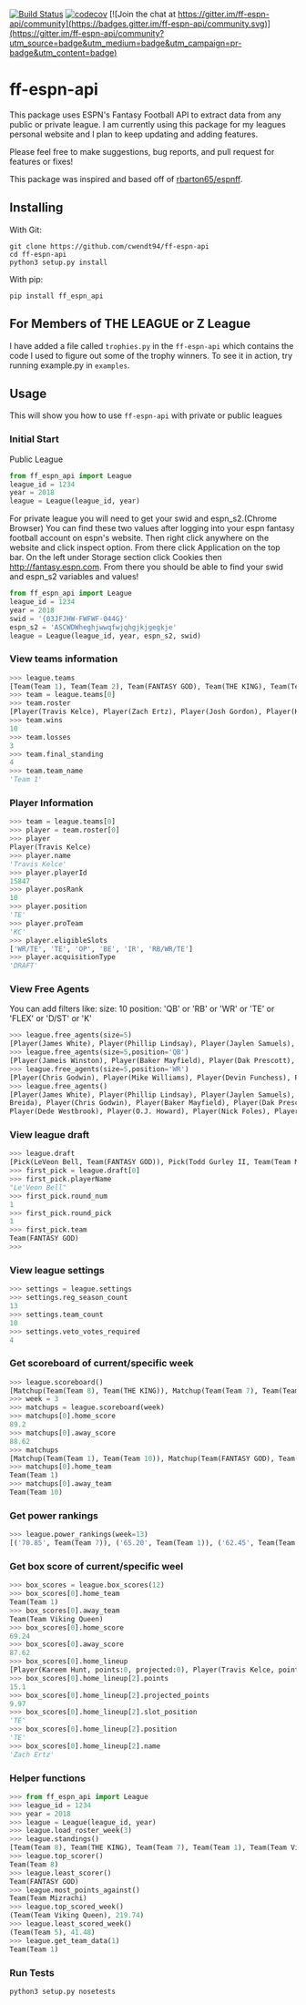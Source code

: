 [![Build Status](https://travis-ci.org/cwendt94/ff-espn-api.svg?branch=master)](https://travis-ci.org/cwendt94/ff-espn-api) [![codecov](https://codecov.io/gh/cwendt94/ff-espn-api/branch/master/graphs/badge.svg)](https://codecov.io/gh/cwendt94/ff-espn-api) [![Join the chat at https://gitter.im/ff-espn-api/community](https://badges.gitter.im/ff-espn-api/community.svg)](https://gitter.im/ff-espn-api/community?utm_source=badge&utm_medium=badge&utm_campaign=pr-badge&utm_content=badge)

# ff-espn-api

This package uses ESPN's Fantasy Football API to extract data from any public or private league. I am currently using this package for my leagues personal website and I plan to keep updating and adding features.

Please feel free to make suggestions, bug reports, and pull request for features or fixes!

This package was inspired and based off of [rbarton65/espnff](https://github.com/rbarton65/espnff).

## Installing
With Git:
```
git clone https://github.com/cwendt94/ff-espn-api
cd ff-espn-api
python3 setup.py install
```
With pip:
```
pip install ff_espn_api
```

## For Members of THE LEAGUE or Z League
I have added a file called `trophies.py` in the `ff-espn-api` which contains the code I used to figure out some of the trophy winners.
To see it in action, try running example.py in `examples`.

## Usage
This will show you how to use `ff-espn-api` with private or public leagues

### Initial Start
Public League
```python
from ff_espn_api import League
league_id = 1234
year = 2018
league = League(league_id, year)
```
For private league you will need to get your swid and espn_s2.(Chrome Browser) You can find these two values after logging into
your espn fantasy football account on espn's website. Then right click anywhere on the website and click inspect
option. From there click Application on the top bar. On the left under Storage section click Cookies then http://fantasy.espn.com.
From there you should be able to find your swid and espn_s2 variables and values!
```python
from ff_espn_api import League
league_id = 1234
year = 2018
swid = '{03JFJHW-FWFWF-044G}'
espn_s2 = 'ASCWDWheghjwwqfwjqhgjkjgegkje'
league = League(league_id, year, espn_s2, swid)
```

### View teams information
```python
>>> league.teams
[Team(Team 1), Team(Team 2), Team(FANTASY GOD), Team(THE KING), Team(Team 5), Team(Team Viking Queen), Team(Team 7), Team(Team 8), Team(Team Mizrachi), Team(Team 10)]
>>> team = league.teams[0]
>>> team.roster
[Player(Travis Kelce), Player(Zach Ertz), Player(Josh Gordon), Player(Kenyan Drake), Player(Tarik Cohen), Player(Wil Lutz), Player(Dion Lewis), Player(Matthew Stafford), Player(Ezekiel Elliott), PLayer(Brandin Cooks), Player(Kerryon Johnson), Player(Mitchell Trubisky), Player(Bengals D/ST), Player(Courtland Sutton), Player(Spencer Ware), Player(Austin Ekeler)]
>>> team.wins
10
>>> team.losses
3
>>> team.final_standing
4
>>> team.team_name
'Team 1'
```

### Player Information
```python
>>> team = league.teams[0]
>>> player = team.roster[0]
>>> player
Player(Travis Kelce)
>>> player.name
'Travis Kelce'
>>> player.playerId
15847
>>> player.posRank
10
>>> player.position
'TE'
>>> player.proTeam
'KC'
>>> player.eligibleSlots
['WR/TE', 'TE', 'OP', 'BE', 'IR', 'RB/WR/TE']
>>> player.acquisitionType
'DRAFT'
```

### View Free Agents
You can add filters like:
size: 10
position: 'QB' or 'RB' or 'WR' or 'TE' or 'FLEX' or 'D/ST' or 'K'
```python
>>> league.free_agents(size=5)
[Player(James White), Player(Phillip Lindsay), Player(Jaylen Samuels), Player(LeSean McCoy), Player(David Njoku)]
>>> league.free_agents(size=5,position='QB')
[Player(Jameis Winston), Player(Baker Mayfield), Player(Dak Prescott), Player(Josh Allen), Player(Nick Foles)]
>>> league.free_agents(size=5,position='WR')
[Player(Chris Godwin), Player(Mike Williams), Player(Devin Funchess), Player(Emmanuel Sanders), Player(Josh Reynolds)]
>>> league.free_agents()
[Player(James White), Player(Phillip Lindsay), Player(Jaylen Samuels), Player(LeSean McCoy), Player(David Njoku), Player(Ravens D/ST), Player(Gus Edwards), Player(Kareem Hunt), Player(Jameis Winston), Player(Matt
Breida), Player(Chris Godwin), Player(Baker Mayfield), Player(Dak Prescott), Player(Josh Adams), Player(Titans D/ST), Player(Mike Williams), Player(Patriots D/ST), Player(Devin Funchess), Player(Royce Freeman), Player(Emmanuel Sanders), Player(Doug Martin), Player(Josh Reynolds), Player(Cooper Kupp), Player(Josh Allen), Player(T.J. Yeldon), Player(Cameron Brate), Player(Broncos D/ST), Player(DeSean Jackson), Player(DaeSean Hamilton), Player(Duke Johnson Jr.), Player(Derrius Guice), Player(Jeff Wilson Jr.), Player(Dante Pettis), Player(Ian Thomas), Player(Eagles D/ST), Player(Rashaad Penny), Player(Matt Prater), Player(Bills D/ST),
Player(Dede Westbrook), Player(O.J. Howard), Player(Nick Foles), Player(Curtis Samuel), Player(Robert Foster), Player(Chiefs D/ST), Player(Hunter Henry), Player(Justin Jackson), Player(Anthony Miller), Player(Jalen Richard), Player(Kalen Ballage), Player(Marquez Valdes-Scantling)]
```

### View league draft
```python
>>> league.draft
[Pick(LeVeon Bell, Team(FANTASY GOD)), Pick(Todd Gurley II, Team(Team Mizrachi)), Pick(David Johnson, Team(Team 8)), Pick(Antonio Brown, Team(THE KING)), Pick(Ezekiel Elliott, Team(Team 7)), Pick(DeAndre Hopkins, Team(Team 2)), Pick(Julio Jones, Team(Team Viking Queen)), Pick(Alvin Kamara, Team(Team 10)), Pick(Odell Beckham Jr., Team(Team 5)), Pick(Kareem Hunt, Team(Team 1)), Pick(Michael Thomas, Team(Team 1))...]
>>> first_pick = league.draft[0]
>>> first_pick.playerName
"Le'Veon Bell"
>>> first_pick.round_num
1
>>> first_pick.round_pick
1
>>> first_pick.team
Team(FANTASY GOD)
>>>
```

### View league settings
```python
>>> settings = league.settings
>>> settings.reg_season_count
13
>>> settings.team_count
10
>>> settings.veto_votes_required
4
```
### Get scoreboard of current/specific week
```python
>>> league.scoreboard()
[Matchup(Team(Team 8), Team(THE KING)), Matchup(Team(Team 7), Team(Team 1)), Matchup(Team(Team 2), Team(Team Viking Queen)), Matchup(Team(Team Mizrachi), Team(FANTASY GOD)), Matchup(Team(Team 10), Team(Team 5))]
>>> week = 3
>>> matchups = league.scoreboard(week)
>>> matchups[0].home_score
89.2
>>> matchups[0].away_score
88.62
>>> matchups
[Matchup(Team(Team 1), Team(Team 10)), Matchup(Team(FANTASY GOD), Team(THE KING)), Matchup(Team(Team 7), Team(Team Viking Queen)), Matchup(Team(Team 5), Team(Team 2)), Matchup(Team(Team Mizrachi), Team(Team 8))]
>>> matchups[0].home_team
Team(Team 1)
>>> matchups[0].away_team
Team(Team 10)
```
### Get power rankings
```python
>>> league.power_rankings(week=13)
[('70.85', Team(Team 7)), ('65.20', Team(Team 1)), ('62.45', Team(Team 8)), ('57.70', Team(THE KING)), ('45.10', Team(Team Mizrachi)), ('42.80', Team(Team 10)), ('40.65', Team(Team Viking Queen)), ('37.30', Team(Team 2)), ('27.85', Team(Team 5)), ('20.40', Team(FANTASY GOD))]
```

### Get box score of current/specific weel
```python
>>> box_scores = league.box_scores(12)
>>> box_scores[0].home_team
Team(Team 1)
>>> box_scores[0].away_team
Team(Team Viking Queen)
>>> box_scores[0].home_score
69.24
>>> box_scores[0].away_score
87.62
>>> box_scores[0].home_lineup
[Player(Kareem Hunt, points:0, projected:0), Player(Travis Kelce, points:0, projected:0), Player(Zach Ertz, points:15, projected:9), Player(Josh Gordon, points:7, projected:8), Player(Kenyan Drake, points:21, projected:8), Player(Devin Funchess, points:0, projected:0), Player(Tarik Cohen, points:11, projected:8), Player(Wil Lutz, points:10, projected:7), Player(Dion Lewis, points:4, projected:9), Player(Matthew Stafford, points:5, projected:15), Player(Ezekiel Elliott, points:20, projected:17), Player(Brandin Cooks, points:0, projected:0), Player(Kerryon Johnson, points:0, projected:0), Player(Mitchell Trubisky, points:0, projected:0), Player(Bengals D/ST, points:6, projected:-3), Player(Courtland Sutton, points:7, projected:1)]
>>> box_scores[0].home_lineup[2].points
15.1
>>> box_scores[0].home_lineup[2].projected_points
9.97
>>> box_scores[0].home_lineup[2].slot_position
'TE'
>>> box_scores[0].home_lineup[2].position
'TE'
>>> box_scores[0].home_lineup[2].name
'Zach Ertz'
```

### Helper functions
```python
>>> from ff_espn_api import League
>>> league_id = 1234
>>> year = 2018
>>> league = League(league_id, year)
>>> league.load_roster_week(3)
>>> league.standings()
[Team(Team 8), Team(THE KING), Team(Team 7), Team(Team 1), Team(Team Viking Queen), Team(Team 2), Team(FANTASY GOD), Team(Team Mizrachi), Team(Team 10), Team(Team 5)]
>>> league.top_scorer()
Team(Team 8)
>>> league.least_scorer()
Team(FANTASY GOD)
>>> league.most_points_against()
Team(Team Mizrachi)
>>> league.top_scored_week()
(Team(Team Viking Queen), 219.74)
>>> league.least_scored_week()
(Team(Team 5), 41.48)
>>> league.get_team_data(1)
Team(Team 1)
```

### Run Tests
```
python3 setup.py nosetests
```